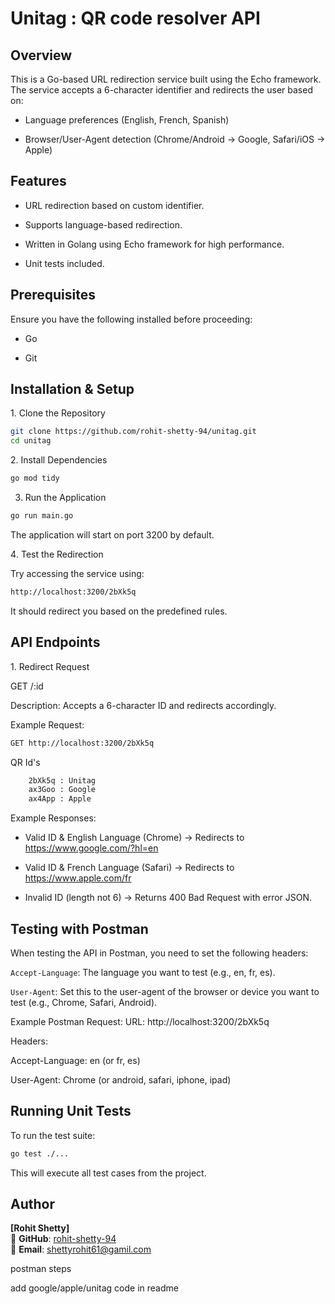 # Unitag : QR code resolver API

## Overview

This is a Go-based URL redirection service built using the Echo framework. The service accepts a 6-character identifier and redirects the user based on:

- Language preferences (English, French, Spanish)

- Browser/User-Agent detection (Chrome/Android -> Google, Safari/iOS -> Apple)

## Features

- URL redirection based on custom identifier.

- Supports language-based redirection.

- Written in Golang using Echo framework for high performance.

- Unit tests included.

## Prerequisites

Ensure you have the following installed before proceeding:

- Go

- Git

## Installation & Setup

1️. Clone the Repository

```bash
git clone https://github.com/rohit-shetty-94/unitag.git
cd unitag
```

2️. Install Dependencies

```bash
go mod tidy
```

3. Run the Application

```bash
go run main.go
```

The application will start on port 3200 by default.

4️. Test the Redirection

Try accessing the service using:

```bash
http://localhost:3200/2bXk5q
```

It should redirect you based on the predefined rules.


## API Endpoints

1️. Redirect Request

GET /:id

Description: Accepts a 6-character ID and redirects accordingly.

Example Request:

```bash
GET http://localhost:3200/2bXk5q
```

QR Id's
```bash
	2bXk5q : Unitag
	ax3Goo : Google
	ax4App : Apple
```

Example Responses:

- Valid ID & English Language (Chrome) → Redirects to https://www.google.com/?hl=en

- Valid ID & French Language (Safari) → Redirects to https://www.apple.com/fr

- Invalid ID (length not 6) → Returns 400 Bad Request with error JSON.

## Testing with Postman

When testing the API in Postman, you need to set the following headers:

`Accept-Language`: The language you want to test (e.g., en, fr, es).

`User-Agent`: Set this to the user-agent of the browser or device you want to test (e.g., Chrome, Safari, Android).

Example Postman Request:
URL: http://localhost:3200/2bXk5q

Headers:

Accept-Language: en (or fr, es)

User-Agent: Chrome (or android, safari, iphone, ipad)

## Running Unit Tests

To run the test suite:

```bash
go test ./...
```

This will execute all test cases from the project.

## Author

**[Rohit Shetty]**\
🚀 **GitHub**: [rohit-shetty-94](https://github.com/rohit-shetty-94)\
💎 **Email**: [shettyrohit61@gamil.com](mailto\:shettyrohit61@gamil.com)


postman steps

add google/apple/unitag code in readme